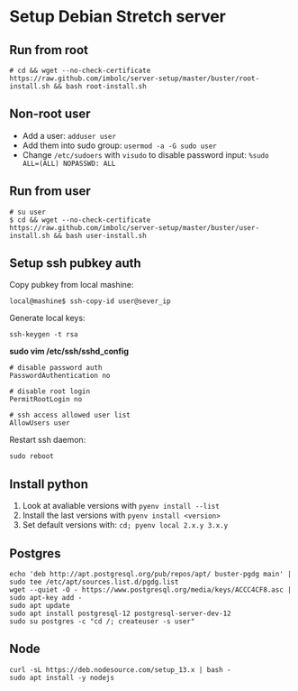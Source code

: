 Setup Debian Stretch server
==========================

Run from root
-------------
    # cd && wget --no-check-certificate https://raw.github.com/imbolc/server-setup/master/buster/root-install.sh && bash root-install.sh

Non-root user
-------------
- Add a user: `adduser user`
- Add them into sudo group: `usermod -a -G sudo user`
- Change `/etc/sudoers` with `visudo` to disable password input: `%sudo   ALL=(ALL) NOPASSWD: ALL`


Run from user
-------------
    # su user
    $ cd && wget --no-check-certificate https://raw.github.com/imbolc/server-setup/master/buster/user-install.sh && bash user-install.sh


Setup ssh pubkey auth
---------------------
Copy pubkey from local mashine:

    local@mashine$ ssh-copy-id user@sever_ip

Generate local keys:

    ssh-keygen -t rsa


**sudo vim /etc/ssh/sshd_config**

    # disable password auth
    PasswordAuthentication no

    # disable root login
    PermitRootLogin no

    # ssh access allowed user list
    AllowUsers user

Restart ssh daemon: 

    sudo reboot


Install python
--------------
1. Look at avaliable versions with `pyenv install --list`
2. Install the last versions with `pyenv install <version>`
3. Set default versions with: `cd; pyenv local 2.x.y 3.x.y`


Postgres
--------

    echo 'deb http://apt.postgresql.org/pub/repos/apt/ buster-pgdg main' | sudo tee /etc/apt/sources.list.d/pgdg.list
    wget --quiet -O - https://www.postgresql.org/media/keys/ACCC4CF8.asc | sudo apt-key add -
    sudo apt update
    sudo apt install postgresql-12 postgresql-server-dev-12
    sudo su postgres -c "cd /; createuser -s user"


Node
----

    curl -sL https://deb.nodesource.com/setup_13.x | bash -
    sudo apt install -y nodejs
